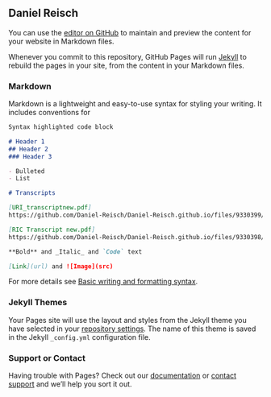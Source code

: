 ## Daniel Reisch

You can use the [editor on GitHub](https://github.com/Daniel-Reisch/Daniel-Reisch.github.io/edit/main/index.md) to maintain and preview the content for your website in Markdown files.

Whenever you commit to this repository, GitHub Pages will run [Jekyll](https://jekyllrb.com/) to rebuild the pages in your site, from the content in your Markdown files.

### Markdown

Markdown is a lightweight and easy-to-use syntax for styling your writing. It includes conventions for

```markdown
Syntax highlighted code block

# Header 1
## Header 2
### Header 3

- Bulleted
- List

# Transcripts

[URI_transcriptnew.pdf]
https://github.com/Daniel-Reisch/Daniel-Reisch.github.io/files/9330399/URI_transcriptnew.pdf

[RIC Transcript new.pdf]
https://github.com/Daniel-Reisch/Daniel-Reisch.github.io/files/9330398/RIC.Transcript.new.pdf

**Bold** and _Italic_ and `Code` text

[Link](url) and ![Image](src)
```

For more details see [Basic writing and formatting syntax](https://docs.github.com/en/github/writing-on-github/getting-started-with-writing-and-formatting-on-github/basic-writing-and-formatting-syntax).

### Jekyll Themes

Your Pages site will use the layout and styles from the Jekyll theme you have selected in your [repository settings](https://github.com/Daniel-Reisch/Daniel-Reisch.github.io/settings/pages). The name of this theme is saved in the Jekyll `_config.yml` configuration file.

### Support or Contact

Having trouble with Pages? Check out our [documentation](https://docs.github.com/categories/github-pages-basics/) or [contact support](https://support.github.com/contact) and we’ll help you sort it out.
